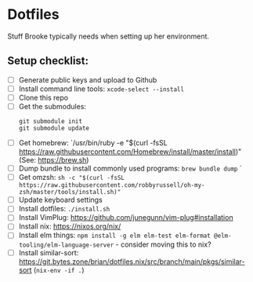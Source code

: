 # Dotfiles

Stuff Brooke typically needs when setting up her environment.

## Setup checklist:
- [ ] Generate public keys and upload to Github
- [ ] Install command line tools: `xcode-select --install`
- [ ] Clone this repo
- [ ] Get the submodules:
  ```
  git submodule init
  git submodule update
  ```
- [ ] Get homebrew: `/usr/bin/ruby -e "$(curl -fsSL https://raw.githubusercontent.com/Homebrew/install/master/install)" (See: https://brew.sh)
- [ ] Dump bundle to install commonly used programs: `brew bundle dump`
`
- [ ] Get omzsh: `sh -c "$(curl -fsSL https://raw.githubusercontent.com/robbyrussell/oh-my-zsh/master/tools/install.sh)"
` 
- [ ] Update keyboard settings
- [ ] Install dotfiles: `./install.sh`
- [ ] Install VimPlug: https://github.com/junegunn/vim-plug#installation
- [ ] Install nix: https://nixos.org/nix/
- [ ] Install elm things: `npm install -g elm elm-test elm-format @elm-tooling/elm-language-server` - consider moving this to nix?
- [ ] Install similar-sort: https://git.bytes.zone/brian/dotfiles.nix/src/branch/main/pkgs/similar-sort (`nix-env -if .`)
